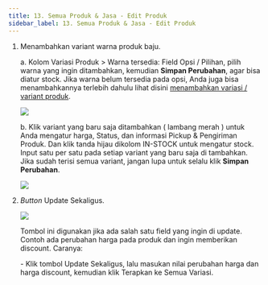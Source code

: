 ```yaml
---
title: 13. Semua Produk & Jasa - Edit Produk
sidebar_label: 13. Semua Produk & Jasa - Edit Produk
---
```

1. M﻿enambahkan variant warna produk baju.

   a﻿. Kolom Variasi Produk > Warna tersedia: Field Opsi / Pilihan, pilih warna yang ingin ditambahkan, kemudian **Simpan Perubahan**, agar bisa diatur stock. Jika warna belum tersedia pada opsi, Anda juga bisa menambahkannya terlebih dahulu lihat disini [menambahkan variasi / variant produk](https://onee.netlify.app/dashboard/daftar-pilihan-opsi).

   ![](/img/13.-edit-produk.png)

   b﻿. Klik variant yang baru saja ditambahkan ( lambang merah ) untuk Anda mengatur harga, Status, dan informasi Pickup & Pengiriman Produk. Dan klik tanda hijau dikolom IN-STOCK untuk mengatur stock. Input satu per satu pada setiap variant yang baru saja di tambahkan. Jika sudah terisi semua variant, jangan lupa untuk selalu klik **Simpan Perubahan**.

   ![](/img/13.-edit-produk-input-harga.png)
2. *B﻿utton* Update Sekaligus.

   ![](/img/update-sekaligus.png)

   T﻿ombol ini digunakan jika ada salah satu field yang ingin di update. Contoh ada perubahan harga pada produk dan ingin memberikan discount. Caranya:

   \- K﻿lik tombol Update Sekaligus, lalu masukan nilai perubahan harga dan harga discount, kemudian klik Terapkan ke Semua Variasi.